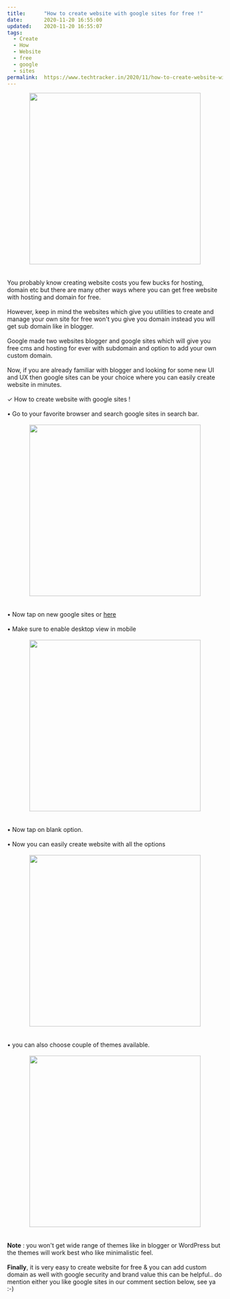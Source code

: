 ```yaml
---
title:		"How to create website with google sites for free !"
date:		2020-11-20 16:55:00
updated:	2020-11-20 16:55:07
tags: 
  - Create
  - How
  - Website
  - free
  - google
  - sites	
permalink:	https://www.techtracker.in/2020/11/how-to-create-website-with-google-sites.html
---
```


<div><div class="separator" style="clear: both; text-align: center;">
  <a href="https://lh3.googleusercontent.com/-BzUwjihIvME/X7enkSBQTtI/AAAAAAAACOY/K6zzEKd5c4ceO9oE7eajkIkho_J2MIYrQCLcBGAsYHQ/s1600/1605871502282068-0.png" imageanchor="1" style="margin-left: 1em; margin-right: 1em;">
    <img border="0" src="https://lh3.googleusercontent.com/-BzUwjihIvME/X7enkSBQTtI/AAAAAAAACOY/K6zzEKd5c4ceO9oE7eajkIkho_J2MIYrQCLcBGAsYHQ/s1600/1605871502282068-0.png" width="400">
  </a>
</div><br></div><div><br></div>You probably know creating website costs you few bucks for hosting, domain etc but there are many other ways where you can get free website with hosting and domain for free.<div><br></div><div>However, keep in mind the websites which give you utilities to create and manage your own site for free won't you give you domain instead you will get sub domain like in blogger.</div><div><br></div><div>Google made two websites blogger and google sites which will give you free cms and hosting for ever with subdomain and option to add your own custom domain.</div><div><br></div><div>Now, if you are already familiar with blogger and looking for some new UI and UX then google sites can be your choice where you can easily create website in minutes.</div><div><br></div><div>✓ How to create website with google sites !</div><div><br></div><div>• Go to your favorite browser and search google sites in search bar.</div><div><br></div><div><div class="separator" style="clear: both; text-align: center;">
  <a href="https://lh3.googleusercontent.com/-v_S1Dbo-ALc/X7enjrbpJPI/AAAAAAAACOU/_4hSREVMLCgdL1_vydr7s9DhjWQFhY6ygCLcBGAsYHQ/s1600/1605871498197799-1.png" imageanchor="1" style="margin-left: 1em; margin-right: 1em;">
    <img border="0" src="https://lh3.googleusercontent.com/-v_S1Dbo-ALc/X7enjrbpJPI/AAAAAAAACOU/_4hSREVMLCgdL1_vydr7s9DhjWQFhY6ygCLcBGAsYHQ/s1600/1605871498197799-1.png" width="400">
  </a>
</div><br></div><div><br></div><div>• Now tap on new google sites or <a href="https://sites.google.com/new">here</a>&nbsp;</div><div><br></div><div>• Make sure to enable desktop view in mobile&nbsp;</div><div><br></div><div><div class="separator" style="clear: both; text-align: center;">
  <a href="https://lh3.googleusercontent.com/-OoNZzt_371g/X7enik0V_qI/AAAAAAAACOQ/f-zkBIzgLoQJQSxkfwD50tpJ2E4rX5scQCLcBGAsYHQ/s1600/1605871495005730-2.png" imageanchor="1" style="margin-left: 1em; margin-right: 1em;">
    <img border="0" src="https://lh3.googleusercontent.com/-OoNZzt_371g/X7enik0V_qI/AAAAAAAACOQ/f-zkBIzgLoQJQSxkfwD50tpJ2E4rX5scQCLcBGAsYHQ/s1600/1605871495005730-2.png" width="400">
  </a>
</div><br></div><div><br></div><div>• Now tap on blank option.</div><div><br></div><div>• Now you can easily create website with all the options&nbsp;</div><div><br></div><div><div class="separator" style="clear: both; text-align: center;">
  <a href="https://lh3.googleusercontent.com/-wZ9-BlZ9pag/X7enh57z2gI/AAAAAAAACOM/-aqSPVjwVKMWIibeNgaggwt-0oMTIBVWACLcBGAsYHQ/s1600/1605871491551221-3.png" imageanchor="1" style="margin-left: 1em; margin-right: 1em;">
    <img border="0" src="https://lh3.googleusercontent.com/-wZ9-BlZ9pag/X7enh57z2gI/AAAAAAAACOM/-aqSPVjwVKMWIibeNgaggwt-0oMTIBVWACLcBGAsYHQ/s1600/1605871491551221-3.png" width="400">
  </a>
</div><br></div><div><br></div><div>• you can also choose couple of themes available.</div><div><br></div><div><div class="separator" style="clear: both; text-align: center;">
  <a href="https://lh3.googleusercontent.com/-VeCuenz5lPs/X7eng4oF-SI/AAAAAAAACOI/9JpO5RtVtKs5lU7DrAx8j3oF4mLTDQdgACLcBGAsYHQ/s1600/1605871488031441-4.png" imageanchor="1" style="margin-left: 1em; margin-right: 1em;">
    <img border="0" src="https://lh3.googleusercontent.com/-VeCuenz5lPs/X7eng4oF-SI/AAAAAAAACOI/9JpO5RtVtKs5lU7DrAx8j3oF4mLTDQdgACLcBGAsYHQ/s1600/1605871488031441-4.png" width="400">
  </a>
</div><br></div><div><br></div><div><b>Note</b> : you won't get wide range of themes like in blogger or WordPress but the themes will work best who like minimalistic feel.</div><div><br></div><div><b>Finally</b>, it is very easy to create website for free &amp; you can add custom domain as well with google security and brand value this can be helpful.. do mention either you like google sites in our comment section below, see ya :-)</div>
<!-- no comments on this post -->